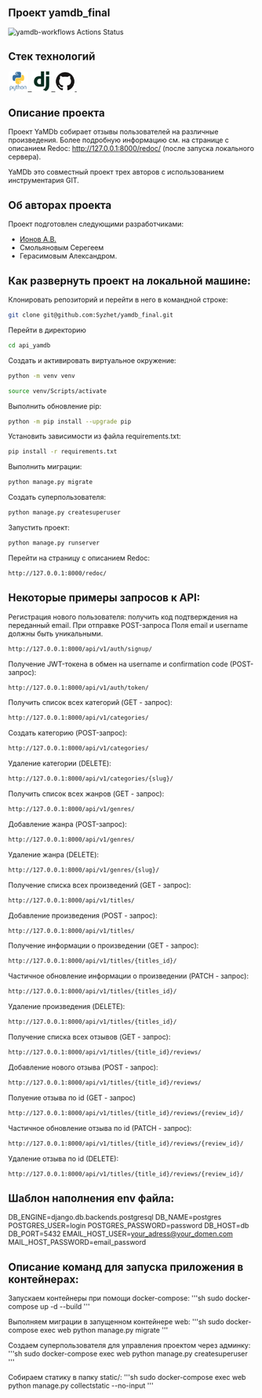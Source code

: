## Проект yamdb_final

![yamdb-workflows Actions Status](https://github.com/Syzhet/yamdb_final/actions/workflows/yamdb_workflow.yml/badge.svg)

## Стек технологий 

<div>
  <a href="https://www.python.org/">
    <img src="https://github.com/devicons/devicon/blob/master/icons/python/python-original-wordmark.svg" title="Python" alt="Python" width="40" height="40"/>&nbsp;
  </a>
  <a href="https://www.djangoproject.com/">
    <img src="https://github.com/devicons/devicon/blob/master/icons/django/django-plain.svg" title="Django" alt="Django" width="40" height="40"/>&nbsp;
  </a>
  <a href="https://github.com/">
    <img src="https://github.com/devicons/devicon/blob/master/icons/github/github-original.svg" title="GitHub" alt="GitHub" width="40" height="40"/>&nbsp;
  </a>
</div>

## Описание проекта

Проект YaMDb собирает отзывы пользователей на различные произведения. Более подробную информацию см. на странице с
описанием Redoc: http://127.0.0.1:8000/redoc/
(после запуска локального сервера).

YaMDb это совместный проект трех авторов с использованием инструментария GIT.

## Об авторах проекта

Проект подготовлен следующими разработчиками:
- [Ионов А.В.](https://github.com/Syzhet)
- Смольяновым Серегеем
- Герасимовым Александром.

## Как развернуть проект на локальной машине:

Клонировать репозиторий и перейти в него в командной строке:
```sh
git clone git@github.com:Syzhet/yamdb_final.git
```

Перейти в директорию
```sh
cd api_yamdb
```

Создать и активировать виртуальное окружение:
```sh
python -m venv venv
```
```sh
source venv/Scripts/activate
```

Выполнить обновление pip:
```sh
python -m pip install --upgrade pip
```

Установить зависимости из файла requirements.txt:
```sh
pip install -r requirements.txt
```

Выполнить миграции:
```sh
python manage.py migrate
```

Создать суперпользователя:
```sh
python manage.py createsuperuser
```

Запустить проект:
```sh
python manage.py runserver
```

Перейти на страницу с описанием Redoc:
```sh
http://127.0.0.1:8000/redoc/
```

## Некоторые примеры запросов к API:

Регистрация нового пользователя: получить код подтверждения на переданный email. При отправке POST-запроса Поля email и
username должны быть уникальными.
```sh
http://127.0.0.1:8000/api/v1/auth/signup/
```

Получение JWT-токена в обмен на username и confirmation code (POST-запрос):
```sh
http://127.0.0.1:8000/api/v1/auth/token/
```

Получить список всех категорий (GET - запрос):
```sh
http://127.0.0.1:8000/api/v1/categories/
```

Создать категорию (POST-запрос):
```sh
http://127.0.0.1:8000/api/v1/categories/
```

Удаление категории (DELETE):
```sh
http://127.0.0.1:8000/api/v1/categories/{slug}/
```

Получить список всех жанров (GET - запрос):
```sh
http://127.0.0.1:8000/api/v1/genres/
```

Добавление жанра (POST-запрос):
```sh
http://127.0.0.1:8000/api/v1/genres/
```

Удаление жанра (DELETE):
```sh
http://127.0.0.1:8000/api/v1/genres/{slug}/
```

Получение списка всех произведений (GET - запрос):
```sh
http://127.0.0.1:8000/api/v1/titles/
```

Добавление произведения (POST - запрос):
```sh
http://127.0.0.1:8000/api/v1/titles/
```

Получение информации о произведении (GET - запрос):
```sh
http://127.0.0.1:8000/api/v1/titles/{titles_id}/
```

Частичное обновление информации о произведении (PATCH - запрос):
```sh
http://127.0.0.1:8000/api/v1/titles/{titles_id}/
```

Удаление произведения (DELETE):
```sh
http://127.0.0.1:8000/api/v1/titles/{titles_id}/
```

Получение списка всех отзывов (GET - запрос):
```sh
http://127.0.0.1:8000/api/v1/titles/{title_id}/reviews/
```

Добавление нового отзыва (POST - запрос):
```sh
http://127.0.0.1:8000/api/v1/titles/{title_id}/reviews/
```

Полуение отзыва по id (GET - запрос)
```sh
http://127.0.0.1:8000/api/v1/titles/{title_id}/reviews/{review_id}/
```

Частичное обновление отзыва по id (PATCH - запрос):
```sh
http://127.0.0.1:8000/api/v1/titles/{title_id}/reviews/{review_id}/
```
Удаление отзыва по id (DELETE):
```sh
http://127.0.0.1:8000/api/v1/titles/{title_id}/reviews/{review_id}/
```

## Шаблон наполнения env файла:

DB_ENGINE=django.db.backends.postgresql
DB_NAME=postgres
POSTGRES_USER=login
POSTGRES_PASSWORD=password
DB_HOST=db
DB_PORT=5432
EMAIL_HOST_USER=your_adress@your_domen.com
MAIL_HOST_PASSWORD=email_password

## Описание команд для запуска приложения в контейнерах:

Запускаем контейнеры при помощи docker-compose:
'''sh
sudo docker-compose up -d --build
'''

Выполняем миграции в запущенном контейнере web:
'''sh
sudo docker-compose exec web python manage.py migrate
'''

Создаем суперпользователя для управления проектом через админку:
'''sh
sudo docker-compose exec web python manage.py createsuperuser
'''

Собираем статику в папку static/:
'''sh
sudo docker-compose exec web python manage.py collectstatic --no-input
'''